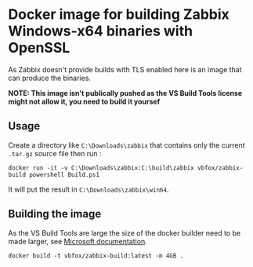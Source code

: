 # Docker image for building Zabbix Windows-x64 binaries with OpenSSL

As Zabbix doesn't provide builds with TLS enabled here is an image that can produce the binaries.

**NOTE: This image isn't publically pushed as the VS Build Tools license might not allow it, you need to build it yoursef**

## Usage

Create a directory like `C:\Downloads\zabbix` that contains only the current `.tar.gz` source file then run :

```
docker run -it -v C:\Downloads\zabbix:C:\build\zabbix vbfox/zabbix-build powershell Build.ps1
```

It will put the result in `C:\Downloads\zabbix\win64`.

## Building the image

As the VS Build Tools are large the size of the docker builder need to be made larger, see [Microsoft documentation][large-container].

[large-container]: https://docs.microsoft.com/en-us/visualstudio/install/build-tools-container#step-4-expand-maximum-container-disk-size

```
docker build -t vbfox/zabbix-build:latest -m 4GB .
```

